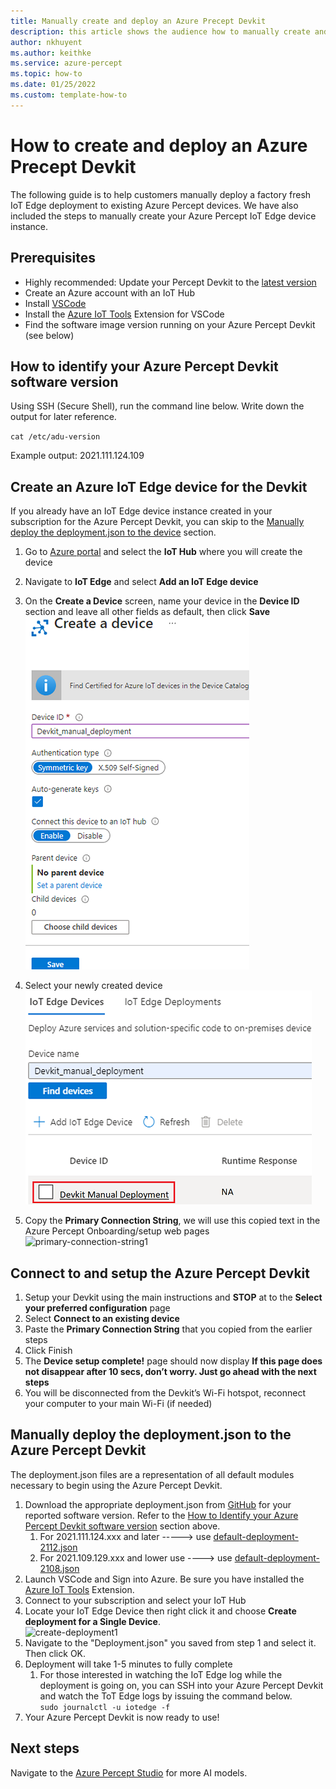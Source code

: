 ```yaml
---
title: Manually create and deploy an Azure Precept Devkit
description: this article shows the audience how to manually create and deploy an Azure Precept Devkit
author: nkhuyent
ms.author: keithke
ms.service: azure-percept
ms.topic: how-to 
ms.date: 01/25/2022
ms.custom: template-how-to 
---
```



# How to create and deploy an Azure Precept Devkit 
The following guide is to help customers manually deploy a factory fresh IoT Edge deployment to existing Azure Percept devices. We have also included the steps to manually create your Azure Percept IoT Edge device instance.

## Prerequisites

- Highly recommended: Update your Percept Devkit to the [latest version](./software-releases-usb-cable-updates.md)
- Create an Azure account with an IoT Hub 
- Install [VSCode](https://code.visualstudio.com/Download)
- Install the [Azure IoT Tools](https://marketplace.visualstudio.com/items?itemName=vsciot-vscode.azure-iot-tools) Extension for VSCode
- Find the software image version running on your Azure Percept Devkit (see below)

## How to identify your Azure Percept Devkit software version 

Using SSH (Secure Shell), run the command line below. Write down the output for later reference. 

`cat /etc/adu-version`

Example output: 2021.111.124.109 

## Create an Azure IoT Edge device for the Devkit
If you already have an IoT Edge device instance created in your subscription for the Azure Percept Devkit, you can skip to the [Manually deploy the deployment.json to the device](#manually-deploy-the-deploymentjson-to-the-azure-percept-device) section. 
1. Go to [Azure portal](https://portal.azure.com) and select the **IoT Hub** where you will create the device 
2. Navigate to **IoT Edge** and select **Add an IoT Edge device**
3. On the **Create a Device** screen, name your device in the **Device ID** section and leave all other fields as default, then click **Save**  
![create new device](./media/manually-deploy-azure-precept-devkit-images/create-device.png)

1. Select your newly created device  
![select new device.](./media/manually-deploy-azure-precept-devkit-images/select-new-device.png)

2. Copy the **Primary Connection String**, we will use this copied text in the Azure Percept Onboarding/setup web pages  
 ![primary-connection-string1](https://user-images.githubusercontent.com/51683238/151405285-3628d70d-aa4f-498b-aff2-a3348e1cd3f9.png)


## Connect to and setup the Azure Percept Devkit 
<!-- Introduction paragraph -->
1. Setup your Devkit using the main instructions and **STOP** at to the **Select your preferred configuration** page 
1. Select **Connect to an existing device** 
1. Paste the **Primary Connection String** that you copied from the earlier steps
2. Click Finish 
3. The **Device setup complete!** page should now display 
   **If this page does not disappear after 10 secs, don’t worry. Just go ahead with the next steps** 
4. You will be disconnected from the Devkit’s Wi-Fi hotspot, reconnect your computer to your main Wi-Fi (if needed)  


## Manually deploy the deployment.json to the Azure Percept Devkit 
The deployment.json files are a representation of all default modules necessary to begin using the Azure Percept Devkit. 
1. Download the appropriate deployment.json from [GitHub](https://github.com/microsoft/azure-percept-advanced-development/tree/main/default-configuration) for your reported software version. Refer to the [How to Identify your Azure Percept Devkit software version](#how-to-identify-your-azure-percept-devkit-software-version) section above.
   1. For 2021.111.124.xxx and later   -----> use [default-deployment-2112.json](https://github.com/microsoft/azure-percept-advanced-development/blob/main/default-configuration/default-deployment-2112.json)
   2. For 2021.109.129.xxx and lower use ----> use [default-deployment-2108.json](https://github.com/microsoft/azure-percept-advanced-development/blob/main/default-configuration/default-deployment-2108.json)
2. Launch VSCode and Sign into Azure. Be sure you have installed the [Azure IoT Tools](https://marketplace.visualstudio.com/items?itemName=vsciot-vscode.azure-iot-tools) Extension.
3. Connect to your subscription and select your IoT Hub 
4. Locate your IoT Edge Device then right click it and choose **Create deployment for a Single Device**.  
![create-deployment1](https://user-images.githubusercontent.com/51683238/151406159-12e09cc5-4dca-4726-ba28-276794bc93f4.png)
5. Navigate to the "Deployment.json" you saved from step 1 and select it. Then click OK.
6. Deployment will take 1-5 minutes to fully complete 
   1. For those interested in watching the IoT Edge log while the deployment is going on, you can SSH into your Azure Percept Devkit and watch the ToT Edge logs by issuing the command below.  
    `sudo journalctl -u iotedge -f` 
7. Your Azure Percept Devkit is now ready to use!


<!-- 5. Next steps
Required. Provide at least one next step and no more than three. Include some 
context so the customer can determine why they would click the link.
-->

## Next steps
Navigate to the [Azure Percept Studio](https://ms.portal.azure.com/#blade/AzureEdgeDevices/Main/overview) for more AI models. 
